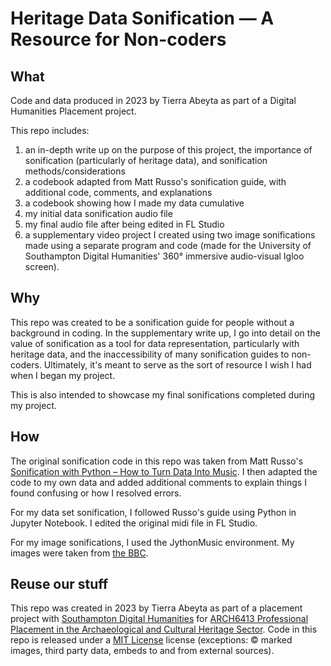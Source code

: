 # Heritage Data Sonification — A Resource for Non-coders

## What

Code and data produced in 2023 by Tierra Abeyta as part of a Digital Humanities Placement project.

This repo includes:
1. an in-depth write up on the purpose of this project, the importance of sonification (particularly of heritage data), and sonification methods/considerations
2. a codebook adapted from Matt Russo's sonification guide, with additional code, comments, and explanations
3. a codebook showing how I made my data cumulative
4. my initial data sonification audio file
5. my final audio file after being edited in FL Studio
6. a supplementary video project I created using two image sonifications made using a separate program and code (made for the University of Southampton Digital Humanities' 360° immersive audio-visual Igloo screen).

## Why

This repo was created to be a sonification guide for people without a background in coding. In the supplementary write up, I go into detail on the value of sonification as a tool for data representation, particularly with heritage data, and the inaccessibility of many sonification guides to non-coders. Ultimately, it's meant to serve as the sort of resource I wish I had when I began my project.

This is also intended to showcase my final sonifications completed during my project.

## How

The original sonification code in this repo was taken from Matt Russo's [Sonification with Python – How to Turn Data Into Music](https://www.youtube.com/watch?v=DUdLRy8i9qI). I then adapted the code to my own data and added additional comments to explain things I found confusing or how I resolved errors.

For my data set sonification, I followed Russo's guide using Python in Jupyter Notebook. I edited the original midi file in FL Studio.

For my image sonifications, I used the JythonMusic environment. My images were taken from [the BBC](https://www.bbc.co.uk/news/in-pictures-27354565).

## Reuse our stuff

This repo was created in 2023 by Tierra Abeyta as part of a placement project with [Southampton Digital Humanities](http://digitalhumanities.soton.ac.uk/) for [ARCH6413 Professional Placement in the Archaeological and Cultural Heritage Sector](https://www.southampton.ac.uk/courses/modules/arch6413). Code in this repo is released under a [MIT License](https://mit-license.org/) license (exceptions: © marked images, third party data, embeds to and from external sources).
